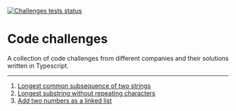[![Challenges tests status](https://github.com/Fralleee/code-challenges/actions/workflows/deployment.yml/badge.svg)](https://github.com/Fralleee/code-challenges/actions/workflows/deployment.yml)
# Code challenges
A collection of code challenges from different companies and their solutions written in Typescript.

---

1. [Longest common subsequence of two strings](/src/1-longest-common-subsequence-of-two-strings)
2. [Longest substring without repeating characters](/src/2-longest-substring-without-repeating-characters)
3. [Add two numbers as a linked list](/src/3-add-two-numbers-as-a-linked-list)
